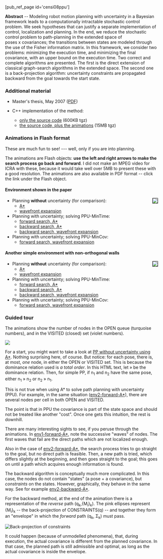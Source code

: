 <!-- ---
title: On robot motion planning with uncertainty
Subject_short: Planning with uncertainty
PURL: http://purl.org/censi/2007/ppu
http://purl.org/censi/web/planning-with-uncertainty/
Date: 2007-08-22
inMenu: true
orderInfo: -10
---
 -->

[pub_ref_page id='censi08ppu']
<!-- 
- A.&nbsp;Censi, D. Calisi, [A. De Luca][deluca], [G. Oriolo][oriolo] *"A Bayesian framework for optimal motion planning with uncertainty"*,  ICRA'08

  - [final version (PDF)][ppu-08icra-final]
 -->
**Abstract** -- 
Modeling robot motion planning with uncertainty in a
Bayesian framework leads to a computationally intractable
stochastic control problem. We seek hypotheses that can
justify a separate implementation of control, localization
and planning. In the end, we reduce the stochastic control
problem to path-planning in the extended space of poses&nbsp;x&nbsp;covariances; the transitions between states are modeled
through the use of the Fisher information matrix. In this
framework, we consider two problems: minimizing the
execution time, and minimizing the final covariance, with
an upper bound on the execution time. Two correct and
complete algorithms are presented. The first is the direct
extension of classical graph-search algorithms in the
extended space. The second one is a back-projection
algorithm: uncertainty constraints are propagated backward
from the goal towards the start state.
<!-- 
<pre class="bib bib2">
@inProceedings{censi08ppu,
    author = {Andrea Censi and Daniele Calisi and 
              Alessandro De Luca and Giuseppe Oriolo},
    title = {A {B}ayesian framework for optimal motion 
             planning with uncertainty },
    booktitle = {Proceedings of the {IEEE} International Conference 
                 on Robotics and Automation ({ICRA})},
    year = {2008},  month = {May},  address = {Pasadena, CA},
    doi = { 10.1109/ROBOT.2008.4543469 },
    url = { http://purl.org/censi/2007/ppu},
    pdf = { http://purl.org/censi/research/2008-icra-ppu.pdf}
}
</pre> -->

### Additional material ###

- Master's thesis, May 2007  ([PDF][ppu-thesis])

- C++ implementation of the method:
  - [only the source code][ppu-sw] (600KB tgz)
  - [the source code, plus the animations][ppu-sw-figures] (15MB tgz)

[ppu-08icra-draft]: http://purl.org/censi/research/2008-icra-ppu-draft.pdf
[ppu-08icra-final]: http://purl.org/censi/research/2008-icra-ppu.pdf

[ppu-thesis]: http://purl.org/censi/research/2007-thesis-censi-ppu.pdf
[ppu-sw]:  http://purl.org/censi/research/2008-icra-ppu/2008-icra-ppu-sw.tgz
[ppu-sw-figures]:  http://purl.org/censi/research/2008-icra-ppu/2008-icra-ppu-sw-figures.tgz


### Animations in Flash format ###

These are much fun to see! --- well, only if you are into planning.

The animations are Flash objects: **use the left and right arrows to make the search process go back and forward**. I did not make an MPEG video for ICRA with these, because it would take well over 5MB to present these with a good resolution. The animations are also available in PDF format -- click the link under the Flash object.

#### Environment shown in the paper ####

<style type='text/css'>
.images {
  float: right; border: solid 1px black;
}
</style>


<img class='images' src='http://purl.org/censi/research/2007-thesis-censi-ppu/due_curve_small.png'/>
 

- Planning **without** uncertainty (for comparison):
   - [A\*](http://purl.org/censi/research/2007-thesis-censi-ppu/videos/due_curve-ppa-video.html)
   - [wavefront expansion](http://purl.org/censi/research/2007-thesis-censi-ppu/videos/due_curve-ppw-video.html)
- Planning with uncertainty; solving PPU-MinTime: 
   - [forward search, A\*](http://purl.org/censi/research/2007-thesis-censi-ppu/videos/due_curve-fa2-video.html)
   - [backward search, A\*](http://purl.org/censi/research/2007-thesis-censi-ppu/videos/due_curve-ba2-video.html)
   - [backward search, wavefront expansion](http://purl.org/censi/research/2007-thesis-censi-ppu/videos/due_curve-bw3-video.html)
- Planning with uncertainty; solving PPU-MinCov: 
  - [forward search, wavefront expansion](http://purl.org/censi/research/2007-thesis-censi-ppu/videos/due_curve-fw2-video.html)


#### Another simple environment with non-orthogonal walls ####


<img class='images' src='http://purl.org/censi/research/2007-thesis-censi-ppu/corner2_small.png'/>

- Planning **without** uncertainty (for comparison):
   - [A\*](http://purl.org/censi/research/2007-thesis-censi-ppu/videos/corner2-ppa-video.html)
   - [wavefront expansion](http://purl.org/censi/research/2007-thesis-censi-ppu/videos/corner2-ppw-video.html)
- Planning with uncertainty; solving PPU-MinTime: 
   - [forward search, A\*](http://purl.org/censi/research/2007-thesis-censi-ppu/videos/corner2-fa2-video.html)
   - [backward search, A\*](http://purl.org/censi/research/2007-thesis-censi-ppu/videos/corner2-ba2-video.html)
   - [backward search, wavefront expansion](http://purl.org/censi/research/2007-thesis-censi-ppu/videos/corner2-bw3-video.html)
- Planning with uncertainty; solving PPU-MinCov: 
  - [forward search, wavefront expansion](http://purl.org/censi/research/2007-thesis-censi-ppu/videos/corner2-fw2-video.html)

### Guided tour ###

The animations show the number of nodes in the OPEN queue (turquoise numbers), 
and in the VISITED (closed) set (violet numbers).


<img  src='http://purl.org/censi/research/2007-thesis-censi-ppu/legend_small.png'/>


For a start, you might want to take a look at [PP without uncertainty using A\*](http://purl.org/censi/research/2007-thesis-censi-ppu/videos/corner2-ppa-video.html). Nothing surprising here, of course.
But notice: for each pose, there is, at most, *one* node, in
either the OPEN or VISITED set. This is because the dominance relation
used is *a total order*. In this HTML text, let &raquo; be the dominance relation. Then, for simple PP,  if n<sub>1</sub> and n<sub>2</sub> have
the same pose, either n<sub>1</sub> &raquo; n<sub>2</sub> or n<sub>2</sub> &raquo; n<sub>1</sub>.

This is not true when using A\* to solve path planning with uncertainty (PPU). For example, in the same situation ([env2-forward-A\*](http://purl.org/censi/research/2007-thesis-censi-ppu/videos/corner2-fa2-video.html)), there are several nodes per cell
in both OPEN and VISITED. 

The point is that in PPU the covariance is part of the state
space and should not be treated like another "cost". Once one gets
this intuition, the rest is downhill.

There are many interesting sights to see, if you peruse through the
animations. In [env1-forward-A\*](http://purl.org/censi/research/2007-thesis-censi-ppu/videos/due_curve-fa2-video.html), note the successive "waves" of nodes. The first waves that fail are the direct paths which
are not localized enough.

Also in the case of [env2-forward-A\*](http://purl.org/censi/research/2007-thesis-censi-ppu/videos/corner2-fa2-video.html), the search process tries to go straight to the goal, but no direct path is feasible. Then, a new path is tried, which differs slightly at the beginning, and then goes straight to the goal; this goes on until a path which acquires enough information is found.

The backward algorithm is conceptually much more complicated. In this
case, the nodes do not contain "states" (a pose + a covariance), but
*constraints* on the states. However, graphically, they behave in the same way.
See for example [env2-backward-A\*](http://purl.org/censi/research/2007-thesis-censi-ppu/videos/due_curve-ba2-video.html).

For the backward method, at the end of the animation there is 
a representation of the *reverse* path (q<sub>k</sub>,\{M<sub>i</sub>\}<sub>k</sub>).
The pink ellipses represent \{M<sub>i</sub>\}<sub>k</sub> -- the back-projection of CONSTRAINTS(q) -- and together they form an "envelope" in which
the *forward* path (q<sub>k</sub>, &Sigma;<sub>k</sub>) must pass.

![Back-projection of constraints](http://purl.org/censi/research/2007-thesis-censi-ppu/envelope_small.png)

It could happen (because of unmodelled phenomena), that, during execution, the actual covariance is different from the planned covariance. In that case, the planned path is still admissible and optimal, as long as the actual covariance is inside the envelope.




